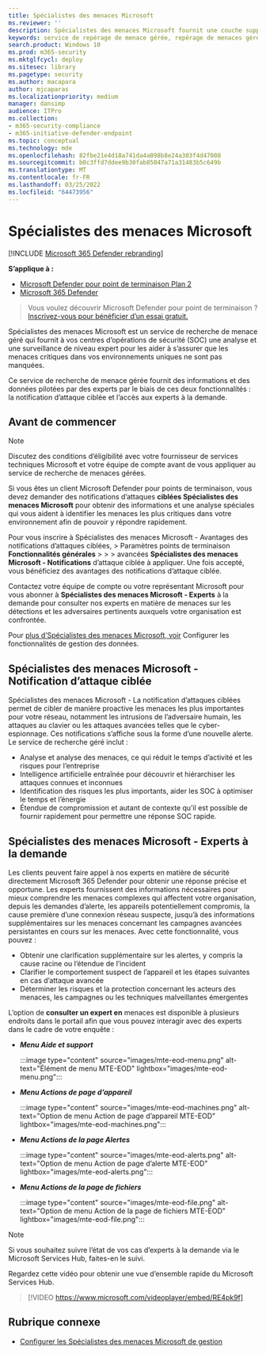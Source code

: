 ```yaml
---
title: Spécialistes des menaces Microsoft
ms.reviewer: ''
description: Spécialistes des menaces Microsoft fournit une couche supplémentaire d’expertise à Microsoft Defender pour endpoint.
keywords: service de repérage de menace gérée, repérage de menaces gérées, service de détection et réponse gérée (MDR), MTE, Spécialistes des menaces Microsoft, MTE-TAN, notification d’attaque ciblée, notification d’attaque ciblée
search.product: Windows 10
ms.prod: m365-security
ms.mktglfcycl: deploy
ms.sitesec: library
ms.pagetype: security
ms.author: macapara
author: mjcaparas
ms.localizationpriority: medium
manager: dansimp
audience: ITPro
ms.collection:
- m365-security-compliance
- m365-initiative-defender-endpoint
ms.topic: conceptual
ms.technology: mde
ms.openlocfilehash: 82fbe21e4d18a741da4a098b8e24a303f4d47008
ms.sourcegitcommit: b0c3ffd7ddee9b30fab85047a71a31483b5c649b
ms.translationtype: MT
ms.contentlocale: fr-FR
ms.lasthandoff: 03/25/2022
ms.locfileid: "64473956"
---
```

# <a name="microsoft-threat-experts"></a>Spécialistes des menaces Microsoft

[!INCLUDE [Microsoft 365 Defender rebranding](../../includes/microsoft-defender.md)]

**S’applique à :**
- [Microsoft Defender pour point de terminaison Plan 2](https://go.microsoft.com/fwlink/p/?linkid=2154037)
- [Microsoft 365 Defender](https://go.microsoft.com/fwlink/?linkid=2118804)

> Vous voulez découvrir Microsoft Defender pour point de terminaison ? [Inscrivez-vous pour bénéficier d’un essai gratuit.](https://signup.microsoft.com/create-account/signup?products=7f379fee-c4f9-4278-b0a1-e4c8c2fcdf7e&ru=https://aka.ms/MDEp2OpenTrial?ocid=docs-wdatp-exposedapis-abovefoldlink)

Spécialistes des menaces Microsoft est un service de recherche de menace géré qui fournit à vos centres d’opérations de sécurité (SOC) une analyse et une surveillance de niveau expert pour les aider à s’assurer que les menaces critiques dans vos environnements uniques ne sont pas manquées.

Ce service de recherche de menace gérée fournit des informations et des données pilotées par des experts par le biais de ces deux fonctionnalités : la notification d’attaque ciblée et l’accès aux experts à la demande.

## <a name="before-you-begin"></a>Avant de commencer

> [!NOTE]
> Discutez des conditions d’éligibilité avec votre fournisseur de services techniques Microsoft et votre équipe de compte avant de vous appliquer au service de recherche de menaces gérées.

Si vous êtes un client Microsoft Defender pour points de terminaison, vous devez demander des notifications d’attaques **ciblées Spécialistes des menaces Microsoft** pour obtenir des informations et une analyse spéciales qui vous aident à identifier les menaces les plus critiques dans votre environnement afin de pouvoir y répondre rapidement.

Pour vous inscrire à Spécialistes des menaces Microsoft - Avantages des notifications d’attaques ciblées, \> Paramètres points de terminaison **Fonctionnalités générales** \>  \>  \> avancées **Spécialistes des menaces Microsoft - Notifications** d’attaque ciblée à appliquer. Une fois accepté, vous bénéficiez des avantages des notifications d’attaque ciblée.

Contactez votre équipe de compte ou votre représentant Microsoft pour vous abonner à **Spécialistes des menaces Microsoft - Experts** à la demande pour consulter nos experts en matière de menaces sur les détections et les adversaires pertinents auxquels votre organisation est confrontée.

Pour [plus d’Spécialistes des menaces Microsoft, voir](/microsoft-365/security/defender-endpoint/configure-microsoft-threat-experts#before-you-begin) Configurer les fonctionnalités de gestion des données.

## <a name="microsoft-threat-experts---targeted-attack-notification"></a>Spécialistes des menaces Microsoft - Notification d’attaque ciblée

Spécialistes des menaces Microsoft - La notification d’attaques ciblées permet de cibler de manière proactive les menaces les plus importantes pour votre réseau, notamment les intrusions de l’adversaire humain, les attaques au clavier ou les attaques avancées telles que le cyber-espionnage. Ces notifications s’affiche sous la forme d’une nouvelle alerte. Le service de recherche géré inclut :

- Analyse et analyse des menaces, ce qui réduit le temps d’activité et les risques pour l’entreprise
- Intelligence artificielle entraînée pour découvrir et hiérarchiser les attaques connues et inconnues
- Identification des risques les plus importants, aider les SOC à optimiser le temps et l’énergie
- Étendue de compromission et autant de contexte qu’il est possible de fournir rapidement pour permettre une réponse SOC rapide.

## <a name="microsoft-threat-experts---experts-on-demand"></a>Spécialistes des menaces Microsoft - Experts à la demande

Les clients peuvent faire appel à nos experts en matière de sécurité directement Microsoft 365 Defender pour obtenir une réponse précise et opportune. Les experts fournissent des informations nécessaires pour mieux comprendre les menaces complexes qui affectent votre organisation, depuis les demandes d’alerte, les appareils potentiellement compromis, la cause première d’une connexion réseau suspecte, jusqu’à des informations supplémentaires sur les menaces concernant les campagnes avancées persistantes en cours sur les menaces. Avec cette fonctionnalité, vous pouvez :

- Obtenir une clarification supplémentaire sur les alertes, y compris la cause racine ou l’étendue de l’incident
- Clarifier le comportement suspect de l’appareil et les étapes suivantes en cas d’attaque avancée
- Déterminer les risques et la protection concernant les acteurs des menaces, les campagnes ou les techniques malveillantes émergentes

L’option de **consulter un expert en** menaces est disponible à plusieurs endroits dans le portail afin que vous pouvez interagir avec des experts dans le cadre de votre enquête :

- ***Menu Aide et support***

  :::image type="content" source="images/mte-eod-menu.png" alt-text="Élément de menu MTE-EOD" lightbox="images/mte-eod-menu.png":::

- ***Menu Actions de page d’appareil***

  :::image type="content" source="images/mte-eod-machines.png" alt-text="Option de menu Action de page d’appareil MTE-EOD" lightbox="images/mte-eod-machines.png":::

- ***Menu Actions de la page Alertes***

  :::image type="content" source="images/mte-eod-alerts.png" alt-text="Option de menu Action de page d’alerte MTE-EOD" lightbox="images/mte-eod-alerts.png":::

- ***Menu Actions de la page de fichiers***

  :::image type="content" source="images/mte-eod-file.png" alt-text="Option de menu Action de la page de fichiers MTE-EOD" lightbox="images/mte-eod-file.png":::

> [!NOTE]
> Si vous souhaitez suivre l’état de vos cas d’experts à la demande via le Microsoft Services Hub, faites-en le suivi.

Regardez cette vidéo pour obtenir une vue d’ensemble rapide du Microsoft Services Hub.

> [!VIDEO https://www.microsoft.com/videoplayer/embed/RE4pk9f]

## <a name="related-topic"></a>Rubrique connexe

- [Configurer les Spécialistes des menaces Microsoft de gestion](configure-microsoft-threat-experts.md)
